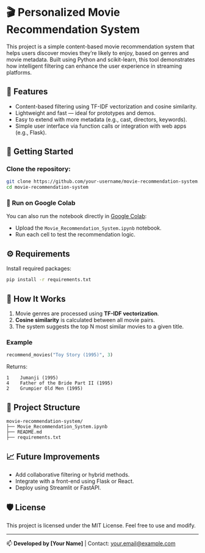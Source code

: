# 🎬 Personalized Movie Recommendation System

This project is a simple content-based movie recommendation system that helps users discover movies they’re likely to enjoy, based on genres and movie metadata. Built using Python and scikit-learn, this tool demonstrates how intelligent filtering can enhance the user experience in streaming platforms.

## 📌 Features

- Content-based filtering using TF-IDF vectorization and cosine similarity.
- Lightweight and fast — ideal for prototypes and demos.
- Easy to extend with more metadata (e.g., cast, directors, keywords).
- Simple user interface via function calls or integration with web apps (e.g., Flask).

## 🚀 Getting Started

### Clone the repository:

```bash
git clone https://github.com/your-username/movie-recommendation-system.git
cd movie-recommendation-system
```

### 🧪 Run on Google Colab

You can also run the notebook directly in [Google Colab](https://colab.research.google.com/):

- Upload the `Movie_Recommendation_System.ipynb` notebook.
- Run each cell to test the recommendation logic.

## ⚙️ Requirements

Install required packages:

```bash
pip install -r requirements.txt
```

## 🧠 How It Works

1. Movie genres are processed using **TF-IDF vectorization**.
2. **Cosine similarity** is calculated between all movie pairs.
3. The system suggests the top N most similar movies to a given title.

### Example

```python
recommend_movies("Toy Story (1995)", 3)
```

Returns:

```
1    Jumanji (1995)
4    Father of the Bride Part II (1995)
2    Grumpier Old Men (1995)
```

## 📂 Project Structure

```
movie-recommendation-system/
├── Movie_Recommendation_System.ipynb
├── README.md
├── requirements.txt
```

## 📈 Future Improvements

- Add collaborative filtering or hybrid methods.
- Integrate with a front-end using Flask or React.
- Deploy using Streamlit or FastAPI.

## 🛡️ License

This project is licensed under the MIT License. Feel free to use and modify.

---

📫 **Developed by [Your Name]** | Contact: your.email@example.com
